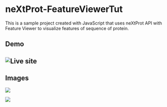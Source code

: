 # neXtProt-FeatureViewerTut

This is a sample project created with JavaScript that uses neXtProt API with Feature Viewer to visualize features of sequence of protein.
## Demo

![Live site](https://dhanmoni.github.io/neXtProt-FeatureViewerTut/)
---

## Images

![](https://res.cloudinary.com/dmn19/image/upload/v1617038508/Screenshot_177.png)

![](https://res.cloudinary.com/dmn19/image/upload/v1617038507/Screenshot_176.png)
